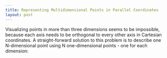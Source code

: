 ```yaml
---
title: Representing Multidimensional Points in Parallel Coordinates
layout: post
---
```


Visualizing points in more than three dimensions seems to be impossible, because each axis needs to be orthogonal to every other axis in Cartesian coordinates. A straight-forward solution to this problem is to describe one N-dimensional point using N one-dimensional points - one for each dimension:

<div class="container-fluid">
<div class="row">
<div id="parallel-points" class="img-responsive parcoords tutorial"></div>
</div>
</div>
<link rel="stylesheet" type="text/css"
  href="{{site.baseurl}}/css/paco.css">
<!-- <script src="/js/pacolib.js"/> -->
<!-- <script src="/js/parallel-points.js"/> -->
<link rel="stylesheet" type="text/css"
  href="{{site.baseurl}}/paco/css/d3.parcoords.css">
<script src="/paco/js/d3.parcoords.js"></script>

<script>

var data = [
  [3, 7, 5, 1, 9]
];

var pc = d3.parcoords()("#parallel-points")
  .data(data)
  .detectDimensions()
  .autoscale();

// we need to assign a domain to every dimension because
// for single values, d3.parcoords.js uses ordinal scales
// for a dimension
var domain = [0,1,2,3,4,5,6,7,8,9,10];

var layout = function() {
	var aspect = 5;
	var w = $("#parallel-points").width();
	var h = w / aspect;
	$("#parallel-points").height(h);
	
	pc.width(w)
	  .height(h);

	// BUG in d3.parcoords.js: 
	// resize resets all scales
	pc.dimensions().forEach(function(d) {
		pc.scale(d, domain);
	});

	pc.alpha(0)
	  .render()
	  .createAxes()
	  .axisDots(2);
};

$(window).resize(layout);
layout();

</script>
